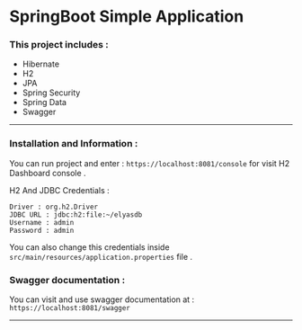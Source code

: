 # SpringBoot Simple Application

### This project includes : 
- Hibernate
- H2
- JPA
- Spring Security
- Spring Data
- Swagger
---
### Installation and Information :

You can run project and enter : `https://localhost:8081/console` for visit H2 Dashboard console . 

H2 And JDBC Credentials :

```
Driver : org.h2.Driver
JDBC URL : jdbc:h2:file:~/elyasdb
Username : admin
Password : admin
```

You can also change this credentials inside `src/main/resources/application.properties` file .

### Swagger documentation : 

You can visit and use swagger documentation at : `https://localhost:8081/swagger`

---



